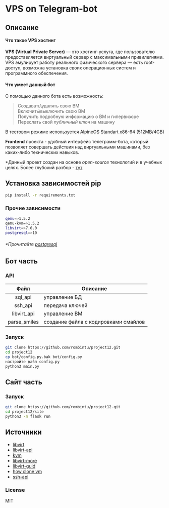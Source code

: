 # VPS on Telegram-bot  

## Описание  
#### Что такое VPS хостинг
**VPS (Virtual Private Server)** — это хостинг-услуга, где пользователю предоставляется виртуальный сервер с максимальными привилегиями. VPS эмулирует работу реального физического сервера — есть root-доступ, возможна установка своих операционных систем и программного обеспечения.  

#### Что умеет данный бот
С помощью данного бота есть возможность:  
> Создавать\удалять свою ВМ  
> Включить\выключить свою ВМ  
> Получить подробную информацию о ВМ и гипервизоре  
> Переслать свой *публичный ключ* на машину  

В тестовом режиме используется AlpineOS Standart x86-64 (512MB/4GB)  

**Frontend** проекта - удобный интерфейс телеграмм-бота, который позволяет совершать действия над виртуальными машинами, без каких-либо технических навыков.

*Данный проект создан на основе *open-source* технологий и в учебных целях. Более глубокий разбор - [тут](https://github.com/rombintu/project12/blob/main/bot/README.md)
## Установка зависимостей pip  
```sh
pip install -r requirements.txt
```  

### Прочие зависимости 
```sh
qemu=>1.5.2
qemu-kvm=>1.5.2
libvirt=>7.0.0
postgresql=>10
```  
###### *Прочитайте [postgresql](https://github.com/rombintu/project12/blob/main/tests/psql_help.md)

## Бот часть  
### API  
| Файл | Описание |
| :----: | -------- |
| sql_api | управление БД |
| ssh_api | передача ключей |
| libvirt_api | управление ВМ |
| parse_smiles | создание файла с кодировками смайлов |

### Запуск  
```sh
git clone https://github.com/rombintu/project12.git
cd project12
cp bot/config.py.bak bot/config.py
настройте файл config.py  
python3 main.py
```

## Сайт часть  
### Запуск  
```sh
git clone https://github.com/rombintu/project12.git
cd project12/site
python3 -m flask run
```

## Источники  
* [libvirt](https://linuxhint.com/libvirt_python/)  
* [libvirt-api](https://libvirt.org/docs/libvirt-appdev-guide-python/en-US/pdf/Version-1.1-Libvirt_Application_Development_Guide_Using_Python-en-US.pdf)  
* [kvm](https://www.rupython.com/kvm-api-89448.html)  
* [libvirt-more](https://wiki.libvirt.org/page/UbuntuKVMWalkthrough)  
* [libvirt-guid](https://libvirt.org/docs/libvirt-appdev-guide-python/en-US/html/libvirt_application_development_guide_using_python-Connections.html)  
* [how clone vm](https://www.cyberciti.biz/faq/how-to-clone-existing-kvm-virtual-machine-images-on-linux/)    
* [ssh-api](https://habr.com/ru/post/150047/)  
### License
MIT
